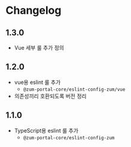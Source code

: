 # Changelog

## 1.3.0

- Vue 세부 룰 추가 정의

## 1.2.0

- vue용 eslint 룰 추가
  - `@zum-portal-core/eslint-config-zum/vue`
- 의존성끼리 호환되도록 버전 정리

## 1.1.0

- TypeScript용 eslint 룰 추가
  - `@zum-portal-core/eslint-config-zum`
